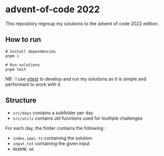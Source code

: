 # advent-of-code 2022

This repository regroup my solutions to the advent of code 2022 edition.

## How to run

```
# Install dependencies
pnpm i

# Run solutions
pnpm test
```

NB : I use [vitest](https://vitest.dev/) to develop and run my solutions as
it is simple and performant to work with it.

## Structure

- `src/days` contains a subfolder per day
- `src/utils` contains util functions used for multiple challenges

For each day, the folder contains the following :

- `index.spec.ts` containing the solution
- `input.txt` containing the given input
- `README.md` 

